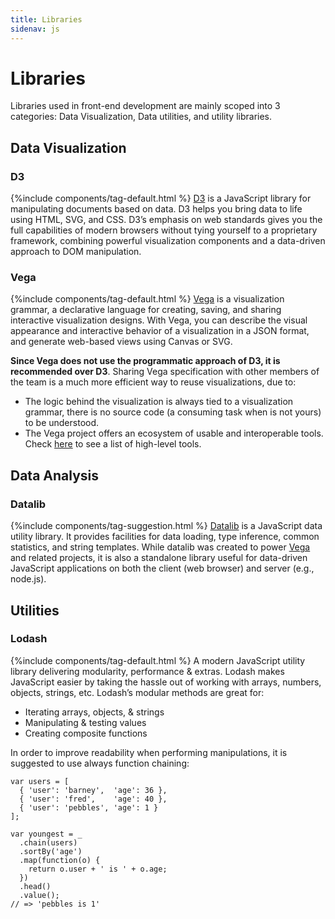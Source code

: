 ```yaml
---
title: Libraries
sidenav: js
---
```

# Libraries

Libraries used in front-end development are mainly scoped into 3 categories: Data Visualization, Data utilities, and utility libraries.

## Data Visualization

### D3
{%include components/tag-default.html %}
[D3](https://d3js.org/) is a JavaScript library for manipulating documents based on data. D3 helps you bring data to life using HTML, SVG, and CSS. D3’s emphasis on web standards gives you the full capabilities of modern browsers without tying yourself to a proprietary framework, combining powerful visualization components and a data-driven approach to DOM manipulation.

### Vega
{%include components/tag-default.html %}
[Vega](https://vega.github.io/vega/) is a visualization grammar, a declarative language for creating, saving, and sharing interactive visualization designs. With Vega, you can describe the visual appearance and interactive behavior of a visualization in a JSON format, and generate web-based views using Canvas or SVG.

**Since Vega does not use the programmatic approach of D3, it is recommended over D3**. Sharing Vega specification with other members of the team is a much more efficient way to reuse visualizations, due to:
- The logic behind the visualization is always tied to a visualization grammar, there is no source code (a consuming task when is not yours) to be understood.
- The Vega project offers an ecosystem of usable and interoperable tools. Check [here](https://vega.github.io/vega/about/projects/) to see a list of high-level tools.



## Data Analysis

### Datalib
{%include components/tag-suggestion.html %}
[Datalib](https://github.com/vega/datalib) is a JavaScript data utility library. It provides facilities for data loading, type inference, common statistics, and string templates. While datalib was created to power [Vega](https://vega.github.io/vega/) and related projects, it is also a standalone library useful for data-driven JavaScript applications on both the client (web browser) and server (e.g., node.js).

## Utilities

### Lodash
{%include components/tag-default.html %}
A modern JavaScript utility library delivering modularity, performance & extras.
Lodash makes JavaScript easier by taking the hassle out of working with arrays, numbers, objects, strings, etc.
Lodash’s modular methods are great for:
- Iterating arrays, objects, & strings
- Manipulating & testing values
- Creating composite functions

In order to improve readability when performing manipulations, it is suggested to use 
always function chaining:
```
var users = [
  { 'user': 'barney',  'age': 36 },
  { 'user': 'fred',    'age': 40 },
  { 'user': 'pebbles', 'age': 1 }
];
 
var youngest = _
  .chain(users)
  .sortBy('age')
  .map(function(o) {
    return o.user + ' is ' + o.age;
  })
  .head()
  .value();
// => 'pebbles is 1'
```